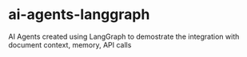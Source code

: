 # ai-agents-langgraph
AI Agents created using LangGraph to demostrate the integration with document context, memory, API calls
